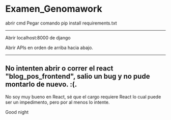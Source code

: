 # Examen_Genomawork
abrir cmd
Pegar comando 
pip install requirements.txt

--------------------------------------------------

Abrir localhost:8000 de django

Abrir APIs en orden de arriba hacia abajo.


--------------------------------------------------

No intenten abrir o correr el react "blog_pos_frontend", salio un bug y no pude montarlo de nuevo. :(.
---
No soy muy bueno en React, sé que el cargo requiere React lo cual puede ser un impedimento, pero por al menos lo intente. 

Good night 
